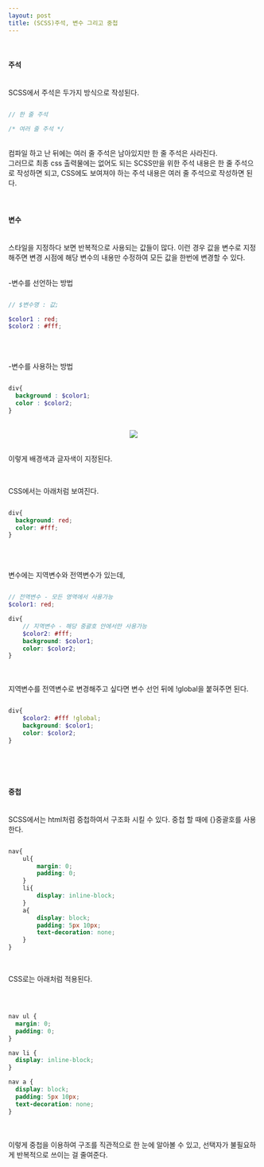 ```yaml
---
layout: post
title: (SCSS)주석, 변수 그리고 중첩 
---
```


<br>

#### 주석
<br>
SCSS에서 주석은 두가지 방식으로 작성된다.   

``` scss

// 한 줄 주석

/* 여러 줄 주석 */

```

<br>
컴파일 하고 난 뒤에는 여러 줄 주석은 남아있지만 한 줄 주석은 사라진다. 

<br>
그러므로 최종 css 출력물에는 없어도 되는 SCSS만을 위한 주석 내용은 한 줄 주석으로 작성하면 되고, CSS에도 보여져야 하는 주석 내용은 여러 줄 주석으로 작성하면 된다. 

<br>
<br>
<br>

#### 변수
<br>
스타일을 지정하다 보면 반복적으로 사용되는 값들이 많다.  
이런 경우 값을 변수로 지정해주면 변경 시점에 해당 변수의 내용만 수정하여 모든 값을 한번에 변경할 수 있다. 

<br>
<br>

-변수를 선언하는 방법

``` scss

// $변수명 : 값;

$color1 : red;
$color2 : #fff;

```

<br>
<br>

-변수를 사용하는 방법

``` scss

div{
  background : $color1;
  color : $color2;
}

```

<br>
<center><img src="https://hyeyeong1011.github.io/img/scss1.png"></center>
<br>

이렇게 배경색과 글자색이 지정된다.   

<br>

CSS에서는 아래처럼 보여진다. 

``` css

div{
  background: red;
  color: #fff;
}

```

<br>
<br>

변수에는 지역변수와 전역변수가 있는데, 

``` scss

// 전역변수 - 모든 영역에서 사용가능
$color1: red;

div{
    // 지역변수 - 해당 중괄호 안에서만 사용가능
    $color2: #fff;
    background: $color1;
    color: $color2;
}

```

<br>
<br>
지역변수를 전역변수로 변경해주고 싶다면 변수 선언 뒤에 !global을 붙혀주면 된다.  

``` scss

div{
    $color2: #fff !global;
    background: $color1;
    color: $color2;
}

```


<br>
<br>
<br>

#### 중첩
<br>
SCSS에서는 html처럼 중첩하여서 구조화 시킬 수 있다.   
중첩 할 때에 {}중괄호를 사용한다. 

<br>

``` scss

nav{
    ul{
        margin: 0;
        padding: 0;
    }
    li{
        display: inline-block;
    }
    a{
        display: block;
        padding: 5px 10px;
        text-decoration: none;
    }
}

```

<br>

CSS로는 아래처럼 적용된다. 

<br>

``` css

nav ul {
  margin: 0;
  padding: 0;
}

nav li {
  display: inline-block;
}

nav a {
  display: block;
  padding: 5px 10px;
  text-decoration: none;
}

```

<br>
<br>
이렇게 중첩을 이용하여 구조를 직관적으로 한 눈에 알아볼 수 있고, 선택자가 불필요하게 반복적으로 쓰이는 걸 줄여준다.  


<br>

